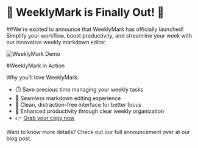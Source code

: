 # 🎉 WeeklyMark is Finally Out! 🎉
##We're excited to announce that WeeklyMark has officially launched! Simplify your workflow, boost productivity, and streamline your week with our innovative weekly markdown editor.

![WeeklyMark Demo](https://public-files.gumroad.com/v65zlxxdshfvxm0zkpy2aozv3pc7)

#WeeklyMark in Action

Why you'll love WeeklyMark:

- ⏱️ Save precious time managing your weekly tasks
- 📝 Seamless markdown editing experience
- 🌈 Clean, distraction-free interface for better focus
- 🚀 Enhanced productivity through clear weekly organization
- 👉 [Grab your copy now](https://store.funkaey.com)

Want to know more details? Check out our full announcement over at our blog post.
